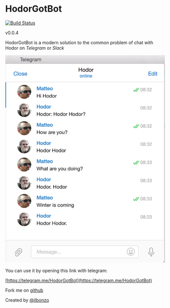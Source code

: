 HodorGotBot
=====
[![Build Status](https://travis-ci.org/ilbonzo/HodorGotBot.svg?branch=master)](https://travis-ci.org/ilbonzo/HodorGotBot)

v0.0.4

HodorGotBot is a modern solution to the common problem of chat with Hodor on *Telegram* or *Slack*

![Hodor](https://github.com/ilbonzo/HodorGotBot/raw/master/public/images/screenshot.png "Hodor")

You can use it by opening this link with telegram:

[https://telegram.me/HodorGotBot](https://telegram.me/HodorGotBot)

Fork me on [github](https://github.com/ilbonzo/HodorGotBot)

Created by [@ilbonzo](https://twitter.com/ilbonzo)
